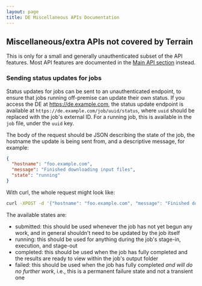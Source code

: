 ```yaml
---
layout: page
title: DE Miscellaneous APIs Documentation
---
```


## Miscellaneous/extra APIs not covered by Terrain

This is only for a small and generally unauthenticated subset of the API features. Most API features are documented in the [Main API section](../api) instead.

### Sending status updates for jobs

Status updates for jobs can be sent to an unauthenticated endpoint, to ensure that jobs running off-premise can update their own status. If you access the DE at https://de.example.com, the status update endpoint is available at `https://de.example.com/job/uuid/status`, where `uuid` should be replaced with the job's external ID. For a running job, this is available in the `job` file, under the `uuid` key.

The body of the request should be JSON describing the state of the job, the hostname the update is being sent from, and a descriptive message, for example:

```json
{
  "hostname": "foo.example.com",
  "message": "Finished downloading input files",
  "state": "running"
}
```

With curl, the whole request might look like:

```sh
curl -XPOST -d '{"hostname": "foo.example.com", "message": "Finished downloading input files", "state": "running"}' https://de.example.com/job/2c8f0b52-a3fc-4f42-bf56-791a218e9bc4/status
```

The available states are:

* submitted: this should be used whenever the job has not yet begun any work, and in general shouldn't need to be updated by the job itself
* running: this should be used for anything during the job's stage-in, execution, and stage-out
* completed: this should be used when the job has fully completed and the results are ready to view within the job's output folder
* failed: this should be used when the job has fully completed *and will do no further work*, i.e., this is a permanent failure state and not a transient one
